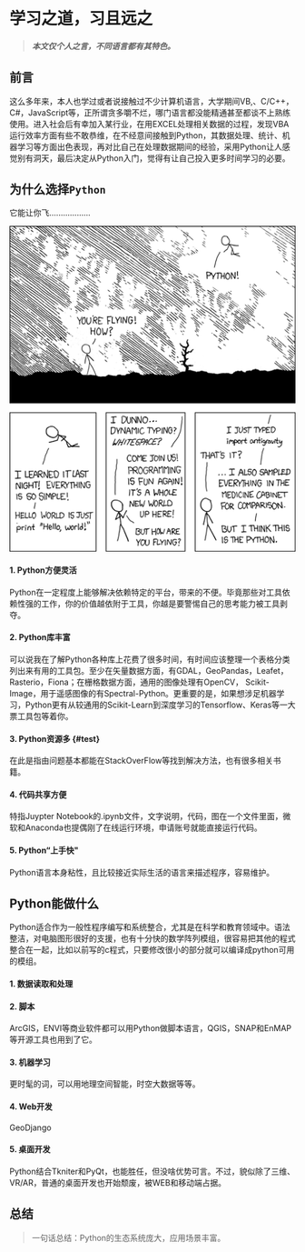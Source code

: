 # 学习之道，习且远之

> ##### 本文仅个人之言，不同语言都有其特色。

## 前言

这么多年来，本人也学过或者说接触过不少计算机语言，大学期间VB,、C/C++，C\#，JavaScript等，正所谓贪多嚼不烂，哪门语言都没能精通甚至都谈不上熟练使用。进入社会后有幸加入某行业，在用EXCEL处理相关数据的过程，发现VBA运行效率方面有些不敢恭维，在不经意间接触到Python，其数据处理、统计、机器学习等方面出色表现，再对比自己在处理数据期间的经验，采用Python让人感觉别有洞天，最后决定从Python入门，觉得有让自己投入更多时间学习的必要。

## 为什么选择`Python`

它能让你飞..................

![](/images/IMG1.jpg)

#### 1. Python方便灵活

Python在一定程度上能够解决依赖特定的平台，带来的不便。毕竟那些对工具依赖性强的工作，你的价值越依附于工具，你越是要警惕自己的思考能力被工具剥夺。

#### 2. Python库丰富

可以说我在了解Python各种库上花费了很多时间，有时间应该整理一个表格分类列出来有用的工具包。至少在矢量数据方面，有GDAL，GeoPandas，Leafet，Rasterio，Fiona；在栅格数据方面，通用的图像处理有OpenCV， Scikit-Image，用于遥感图像的有Spectral-Python。更重要的是，如果想涉足机器学习，Python更有从较通用的Scikit-Learn到深度学习的Tensorflow、Keras等一大票工具包等着你。

#### 3. Python资源多 {#test}

在此是指由问题基本都能在StackOverFlow等找到解决方法，也有很多相关书籍。

#### 4. 代码共享方便

特指Juypter Notebook的.ipynb文件，文字说明，代码，图在一个文件里面，微软和Anaconda也提偶刚了在线运行环境，申请账号就能直接运行代码。

#### 5. Python“上手快"

Python语言本身粘性，且比较接近实际生活的语言来描述程序，容易维护。

## Python能做什么

 Python适合作为一般性程序编写和系统整合，尤其是在科学和教育领域中。语法整洁，对电脑图形很好的支援，也有十分快的数学阵列模组，很容易把其他的程式整合在一起，比如以前写的c程式，只要修改很小的部分就可以编译成python可用的模组。

#### 1. 数据读取和处理

#### 2. 脚本

ArcGIS，ENVI等商业软件都可以用Python做脚本语言，QGIS，SNAP和EnMAP等开源工具也用到了它。

#### 3. 机器学习

更时髦的词，可以用地理空间智能，时空大数据等等。

#### 4. Web开发

GeoDjango

#### 5. 桌面开发

Python结合Tkniter和PyQt，也能胜任，但没啥优势可言。不过，貌似除了三维、VR/AR，普通的桌面开发也开始颓废，被WEB和移动端占据。

## 总结

> 一句话总结：Python的生态系统庞大，应用场景丰富。



